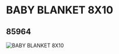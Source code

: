 # BABY BLANKET 8X10
## 85964
![BABY BLANKET 8X10](https://lc-www-live-s.legocdn.com/media/bricks/5/2/4546906.jpg)